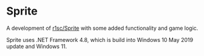 # Sprite

A development of [r1sc/Sprite](https://github.com/r1sc/Sprite) with some added functionality and game logic.

Sprite uses .NET Framework 4.8, which is build into Windows 10 May 2019 update and Windows 11.